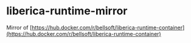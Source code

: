 # liberica-runtime-mirror

Mirror of [https://hub.docker.com/r/bellsoft/liberica-runtime-container](https://hub.docker.com/r/bellsoft/liberica-runtime-container)